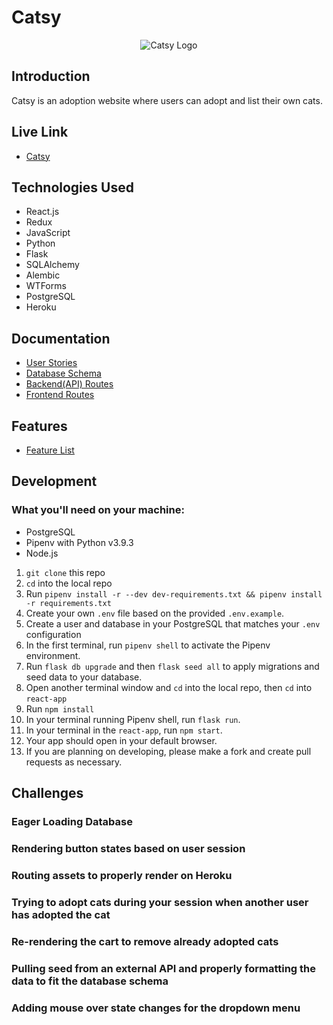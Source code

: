 # Catsy

<p align="center">
    <img src="https://github.com/commanderh/catsy/blob/main/react-app/src/assets/catsy_logo.png" alt="Catsy Logo" />
</p>

## Introduction
Catsy is an adoption website where users can adopt and list their own cats.

## Live Link

* [Catsy](https://catsyapp.herokuapp.com)

## Technologies Used

* React.js
* Redux
* JavaScript
* Python
* Flask
* SQLAlchemy
* Alembic
* WTForms
* PostgreSQL
* Heroku


## Documentation
* [User Stories](https://github.com/commanderh/catsy/wiki/User-Stories)
* [Database Schema](https://github.com/commanderh/catsy/wiki/Database-Schema)
* [Backend(API) Routes](https://github.com/commanderh/catsy/wiki/API-Documentation)
* [Frontend Routes](https://github.com/commanderh/catsy/wiki/Frontend-Routes)


## Features
* [Feature List](https://github.com/commanderh/catsy/wiki/MVP-Feature-List)
## Development
### What you'll need on your machine:

* PostgreSQL
* Pipenv with Python v3.9.3
* Node.js

1. `git clone` this repo
2. `cd` into the local repo
3. Run `pipenv install -r --dev dev-requirements.txt && pipenv install -r requirements.txt`
4. Create your own `.env` file based on the provided `.env.example`.
5. Create a user and database in your PostgreSQL that matches your `.env` configuration
6. In the first terminal, run `pipenv shell` to activate the Pipenv environment.
7. Run `flask db upgrade` and then `flask seed all` to apply migrations and seed data to your database.
8. Open another terminal window and `cd` into the local repo, then `cd` into `react-app`
9. Run `npm install`
10. In your terminal running Pipenv shell, run `flask run`.
11. In your terminal in the `react-app`, run `npm start`.
12. Your app should open in your default browser.
13. If you are planning on developing, please make a fork and create pull requests as necessary.

## Challenges
### Eager Loading Database
### Rendering button states based on user session
### Routing assets to properly render on Heroku
### Trying to adopt cats during your session when another user has adopted the cat
### Re-rendering the cart to remove already adopted cats
### Pulling seed from an external API and properly formatting the data to fit the database schema
### Adding mouse over state changes for the dropdown menu
